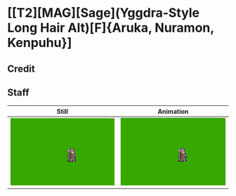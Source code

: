 # [\[T2\]\[MAG\]\[Sage\]\(Yggdra-Style Long Hair Alt\)\[F\]{Aruka, Nuramon, Kenpuhu}]

## Credit


	
## Staff

| Still | Animation |
| :---: | :-------: |
| ![Staff still](./Staff_000.png) | ![Staff animation](./Staff.gif) |
